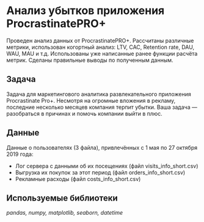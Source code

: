 # Анализ убытков приложения ProcrastinatePRO+

Проведен анализ данных от ProcrastinatePRO+.
Рассчитаны различные метрики, использован когортный анализ: LTV, CAC, Retention rate, DAU, WAU, MAU и т.д. Использованы уже написанные ранее функции расчёта метрик. Сделаны правильные выводы по полученным данным.

## Задача

Задача для маркетингового аналитика развлекательного приложения Procrastinate Pro+. Несмотря на огромные вложения в рекламу, последние несколько месяцев компания терпит убытки. Ваша задача — разобраться в причинах и помочь компании выйти в плюс.

## Данные

Данные о пользователях (3 файла), привлечённых с 1 мая по 27 октября 2019 года:

- Лог сервера с данными об их посещениях (файл visits_info_short.csv)
- Выгрузка их покупок за этот период (файл orders_info_short.csv)
- Рекламные расходы (файл costs_info_short.csv)

## Используемые библиотеки

*pandas, numpy, matplotlib, seaborn, datetime*
